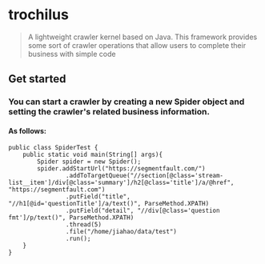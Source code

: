 # trochilus

> A lightweight crawler kernel based on Java.
This framework provides some sort of crawler operations that allow users to complete their business with simple code

## Get started

### You can start a crawler by creating a new Spider object and setting the crawler's related business information.

#### As follows:
```
public class SpiderTest {
    public static void main(String[] args){
        Spider spider = new Spider();
        spider.addStartUrl("https://segmentfault.com/")
                .addToTargetQueue("//section[@class='stream-list__item']/div[@class='summary']/h2[@class='title']/a/@href", "https://segmentfault.com")
                .putField("title", "//h1[@id='questionTitle']/a/text()", ParseMethod.XPATH)
                .putField("detail", "//div[@class='question fmt']/p/text()", ParseMethod.XPATH)
                .thread(5)
                .file("/home/jiahao/data/test")
                .run();
    }
}
```

